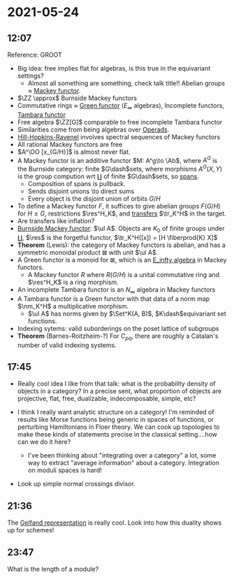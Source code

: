 # 2021-05-24

## 12:07

Reference: GROOT

- Big idea: free implies flat for algebras, is this true in the equivariant settings?
	- Almost all something are something, check talk title!!
Abelian groups $\approx$ [Mackey functor](Mackey%20functor).
- $\ZZ \approx$ Burnside Mackey functors
- Commutative rings $\approx$ [Green functor](Green%20functor) $(E_\infty$ algebras), Incomplete functors, [Tambara functor](Tambara%20functor)
- Free algebra $\ZZ[G]$ comparable to free incomplete Tambara functor
- Similarities come from being algebras over [Operads](Operads).
- [Hill-Hopkins-Ravenel](../zettelkasten/Hill-Hopkins-Ravenel.md) involves spectral sequences of Mackey functors
- All rational Mackey functors are free
- $A^\OO [x_{G/H}]$ is almost never flat.
- A Mackey functor is an additive functor $M: A^g\to \Ab$, where $A^G$ is the Burnside category: finite $G\dash$sets, where morphisms $A^G(X, Y)$ is the group compution wrt $\coprod$ of finite $G\dash$sets, so [spans](spans).
  - Composition of spans is pullback.
  - Sends disjoint unions \to direct sums
  - Every object is the disjoint union of orbits $G/H$
- To define a Mackey functor $F$, it suffices to give abelian groups $F(G/H)$ for $H\leq G$, restrictions $\res^H_K$, and [transfers](transfer%20map) $\tr_K^H$ in the target.
- Are transfers like inflation?
- [Burnside Mackey functor](Burnside%20Mackey%20functor): $\ul A$. Objects are $K_0$ of finite groups under $\coprod$, $\res$ is the forgetful functor, $\tr_K^H([x]) = [H \fiberprod{K} X]$
- **Theorem** (Lewis): the category of Mackey functors is abelian, and has a symmetric monoidal product $\boxtimes$ with unit $\ul A$.
- A Green functor is a monoid for $\boxtimes$, which is an [E_infty algebra](E_infty%20algebra) in Mackey functors.
	- A Mackey functor $R$ where $R(G/H)$ is a unital commutative ring and $\res^H_K$ is a ring morphism.
- An incomplete Tambara functor is an $N_\infty$ algebra in Mackey functors
- A Tambara functor is a Green functor with that data of a norm map $\nm_K^H$ a multiplicative morphism.
	- $\ul A$ has norms given by $\Set^K(A, B)$, $K\dash$equivariant set functions.
- Indexing sytems: valid suborderings on the poset lattice of subgroups
- **Theorem** (Barnes-Roitzheim-?) For $C_{pq}$, there are roughly a Catalan's number of valid indexing systems.

## 17:45

- Really cool idea I like from that talk: what is the probability density of objects in a category?
  In a precise sent, what proportion of objects are projective, flat, free, dualizable, indecomposable, simple, etc?

- I think I really want analytic structure on a category!
  I'm reminded of results like Morse functions being generic in spaces of functions, or perturbing Hamiltonians in Floer theory.
  We can cook up topologies to make these kinds of statements precise in the classical setting....how can we do it here?

  - I've been thinking about "integrating over a category" a lot, some way to extract "average information" about a category.
  Integration on moduli spaces is hard!

- Look up simple normal crossings divisor.

## 21:36


The [Gelfand representation](https://www.wikiwand.com/en/Gelfand_representation) is really cool.
Look into how this duality shows up for schemes!

## 23:47

What is the length of a module?
